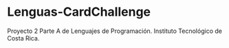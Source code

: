# Lenguas-CardChallenge
Proyecto 2 Parte A de Lenguajes de Programación. Instituto Tecnológico de Costa Rica.
